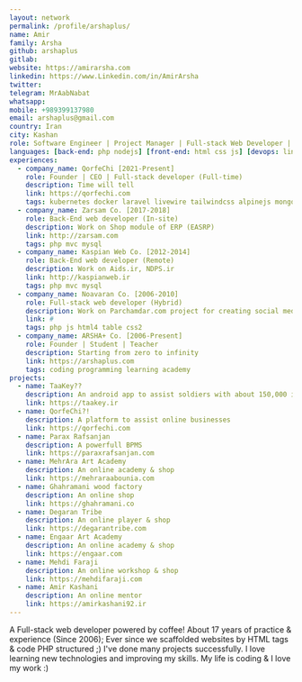 ```yaml
---
layout: network
permalink: /profile/arshaplus/
name: Amir
family: Arsha
github: arshaplus
gitlab: 
website: https://amirarsha.com
linkedin: https://www.Linkedin.com/in/AmirArsha
twitter: 
telegram: MrAabNabat
whatsapp: 
mobile: +989399137980
email: arshaplus@gmail.com
country: Iran
city: Kashan
role: Software Engineer | Project Manager | Full-stack Web Developer | DevOps Engineer
languages: [back-end: php nodejs] [front-end: html css js] [devops: linux, kubernetes] [mobile: flutter/dart] 
experiences:
  - company_name: QorfeChi [2021-Present]
    role: Founder | CEO | Full-stack developer (Full-time)
    description: Time will tell
    link: https://qorfechi.com
    tags: kubernetes docker laravel livewire tailwindcss alpinejs mongodb pgsql
  - company_name: Zarsam Co. [2017-2018]
    role: Back-End web developer (In-site)
    description: Work on Shop module of ERP (EASRP)
    link: http://zarsam.com
    tags: php mvc mysql
  - company_name: Kaspian Web Co. [2012-2014]
    role: Back-End web developer (Remote)
    description: Work on Aids.ir, NDPS.ir
    link: http://kaspianweb.ir
    tags: php mvc mysql
  - company_name: Noavaran Co. [2006-2010]
    role: Full-stack web developer (Hybrid)
    description: Work on Parchamdar.com project for creating social media & virtual advertising space for businesses at Kashan
    link: #
    tags: php js html4 table css2
  - company_name: ARSHA+ Co. [2006-Present]
    role: Founder | Student | Teacher
    description: Starting from zero to infinity
    link: https://arshaplus.com
    tags: coding programming learning academy
projects:
  - name: TaaKey??
    description: An android app to assist soldiers with about 150,000 installs on cafebazar
    link: https://taakey.ir
  - name: QorfeChi?!
    description: A platform to assist online businesses
    link: https://qorfechi.com
  - name: Parax Rafsanjan
    description: A powerfull BPMS
    link: https://paraxrafsanjan.com
  - name: MehrAra Art Academy
    description: An online academy & shop
    link: https://mehraraabounia.com
  - name: Ghahramani wood factory
    description: An online shop
    link: https://ghahramani.co
  - name: Degaran Tribe
    description: An online player & shop
    link: https://degarantribe.com
  - name: Engaar Art Academy
    description: An online academy & shop
    link: https://engaar.com
  - name: Mehdi Faraji
    description: An online workshop & shop
    link: https://mehdifaraji.com
  - name: Amir Kashani
    description: An online mentor
    link: https://amirkashani92.ir
---
```


A Full-stack web developer powered by coffee!
About 17 years of practice & experience (Since 2006); Ever since we scaffolded websites by <table> HTML tags & code PHP structured ;) 
I've done many projects successfully.
I love learning new technologies and improving my skills. 
My life is coding & I love my work :) 
